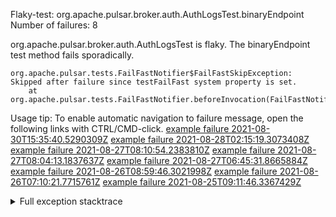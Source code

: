         
Flaky-test: org.apache.pulsar.broker.auth.AuthLogsTest.binaryEndpoint
Number of failures: 8

org.apache.pulsar.broker.auth.AuthLogsTest is flaky. The binaryEndpoint test method fails sporadically.

```
org.apache.pulsar.tests.FailFastNotifier$FailFastSkipException: Skipped after failure since testFailFast system property is set.
	at org.apache.pulsar.tests.FailFastNotifier.beforeInvocation(FailFastNotifier.java:88)

```

Usage tip: To enable automatic navigation to failure message, open the following links with CTRL/CMD-click.
[example failure 2021-08-30T15:35:40.5290309Z](https://github.com/apache/pulsar/runs/3463119398?check_suite_focus=true#step:9:3027)
[example failure 2021-08-28T02:15:19.3073408Z](https://github.com/apache/pulsar/runs/3448473880?check_suite_focus=true#step:9:2024)
[example failure 2021-08-27T08:10:54.2383810Z](https://github.com/apache/pulsar/runs/3440980370?check_suite_focus=true#step:9:2091)
[example failure 2021-08-27T08:04:13.1837637Z](https://github.com/apache/pulsar/runs/3440855241?check_suite_focus=true#step:9:2016)
[example failure 2021-08-27T06:45:31.8665884Z](https://github.com/apache/pulsar/runs/3440411158?check_suite_focus=true#step:9:2017)
[example failure 2021-08-26T08:59:46.3021998Z](https://github.com/apache/pulsar/runs/3430539961?check_suite_focus=true#step:9:2726)
[example failure 2021-08-26T07:10:21.7715761Z](https://github.com/apache/pulsar/runs/3429892136?check_suite_focus=true#step:9:2078)
[example failure 2021-08-25T09:11:46.3367429Z](https://github.com/apache/pulsar/runs/3420085427?check_suite_focus=true#step:10:2010)


<details>
<summary>Full exception stacktrace</summary>
<code><pre>
org.apache.pulsar.tests.FailFastNotifier$FailFastSkipException: Skipped after failure since testFailFast system property is set.
	at org.apache.pulsar.tests.FailFastNotifier.beforeInvocation(FailFastNotifier.java:88)

</pre></code>
</details>

